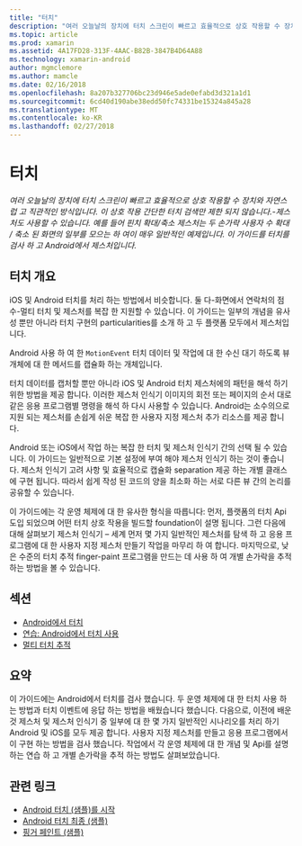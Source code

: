 ```yaml
---
title: "터치"
description: "여러 오늘날의 장치에 터치 스크린이 빠르고 효율적으로 상호 작용할 수 장치와 자연스럽 고 직관적인 방식입니다. 이 상호 작용 간단한 터치 검색만 제한 되지 않습니다.-제스처도 사용할 수 있습니다. 예를 들어 핀치 확대/축소 제스처는 두 손가락 사용자 수 확대 / 축소 된 화면의 일부를 모으는 하 여이 매우 일반적인 예제입니다. 이 가이드를 터치를 검사 하 고 Android에서 제스처입니다."
ms.topic: article
ms.prod: xamarin
ms.assetid: 4A17FD28-313F-4AAC-B82B-3847B4D64A88
ms.technology: xamarin-android
author: mgmclemore
ms.author: mamcle
ms.date: 02/16/2018
ms.openlocfilehash: 8a207b327706bc23d946e5ade0efabd3d321a1d1
ms.sourcegitcommit: 6cd40d190abe38edd50fc74331be15324a845a28
ms.translationtype: MT
ms.contentlocale: ko-KR
ms.lasthandoff: 02/27/2018
---
```

# <a name="touch"></a>터치

_여러 오늘날의 장치에 터치 스크린이 빠르고 효율적으로 상호 작용할 수 장치와 자연스럽 고 직관적인 방식입니다. 이 상호 작용 간단한 터치 검색만 제한 되지 않습니다.-제스처도 사용할 수 있습니다. 예를 들어 핀치 확대/축소 제스처는 두 손가락 사용자 수 확대 / 축소 된 화면의 일부를 모으는 하 여이 매우 일반적인 예제입니다. 이 가이드를 터치를 검사 하 고 Android에서 제스처입니다._

## <a name="touch-overview"></a>터치 개요

iOS 및 Android 터치를 처리 하는 방법에서 비슷합니다. 둘 다-화면에서 연락처의 점수-멀티 터치 및 제스처를 복잡 한 지원할 수 있습니다. 이 가이드는 일부의 개념을 유사성 뿐만 아니라 터치 구현의 particularities를 소개 하 고 두 플랫폼 모두에서 제스처입니다.

Android 사용 하 여 한 `MotionEvent` 터치 데이터 및 작업에 대 한 수신 대기 하도록 뷰 개체에 대 한 메서드를 캡슐화 하는 개체입니다.

터치 데이터를 캡처할 뿐만 아니라 iOS 및 Android 터치 제스처에의 패턴을 해석 하기 위한 방법을 제공 합니다. 이러한 제스처 인식기 이미지의 회전 또는 페이지의 순서 대로 같은 응용 프로그램별 명령을 해석 하 다시 사용할 수 있습니다. Android는 소수의으로 지원 되는 제스처를 손쉽게 쉬운 복잡 한 사용자 지정 제스처 추가 리소스를 제공 합니다.

Android 또는 iOS에서 작업 하는 복잡 한 터치 및 제스처 인식기 간의 선택 될 수 있습니다. 이 가이드는 일반적으로 기본 설정에 부여 해야 제스처 인식기 하는 것이 좋습니다. 제스처 인식기 고려 사항 및 효율적으로 캡슐화 separation 제공 하는 개별 클래스에 구현 됩니다. 따라서 쉽게 작성 된 코드의 양을 최소화 하는 서로 다른 뷰 간의 논리를 공유할 수 있습니다.

이 가이드에는 각 운영 체제에 대 한 유사한 형식을 따릅니다: 먼저, 플랫폼의 터치 Api 도입 되었으며 어떤 터치 상호 작용을 빌드할 foundation이 설명 됩니다. 그런 다음에 대해 살펴보기 제스처 인식기 – 세계 먼저 몇 가지 일반적인 제스처를 탐색 하 고 응용 프로그램에 대 한 사용자 지정 제스처 만들기 작업을 마무리 하 여 합니다. 마지막으로, 낮은 수준의 터치 추적 finger-paint 프로그램을 만드는 데 사용 하 여 개별 손가락을 추적 하는 방법을 볼 수 있습니다.

## <a name="sections"></a>섹션

-  [Android에서 터치](~/android/app-fundamentals/touch/android-touch-walkthrough.md)
-  [연습: Android에서 터치 사용](~/android/app-fundamentals/touch/android-touch-walkthrough.md)
-  [멀티 터치 추적](touch-tracking.md)

## <a name="summary"></a>요약

이 가이드에는 Android에서 터치를 검사 했습니다. 두 운영 체제에 대 한 터치 사용 하는 방법과 터치 이벤트에 응답 하는 방법을 배웠습니다 했습니다. 다음으로, 이전에 배운 것 제스처 및 제스처 인식기 중 일부에 대 한 몇 가지 일반적인 시나리오를 처리 하기 Android 및 iOS를 모두 제공 합니다. 사용자 지정 제스처를 만들고 응용 프로그램에서이 구현 하는 방법을 검사 했습니다. 작업에서 각 운영 체제에 대 한 개념 및 Api를 설명 하는 연습 하 고 개별 손가락을 추적 하는 방법도 살펴보았습니다.



## <a name="related-links"></a>관련 링크

- [Android 터치 (샘플)를 시작](https://developer.xamarin.com/samples/monodroid/ApplicationFundamentals/Touch_start)
- [Android 터치 최종 (샘플)](https://developer.xamarin.com/samples/monodroid/ApplicationFundamentals/Touch_final)
- [핑거 페인트 (샘플)](https://developer.xamarin.com/samples/monodroid/ApplicationFundamentals/FingerPaint)
